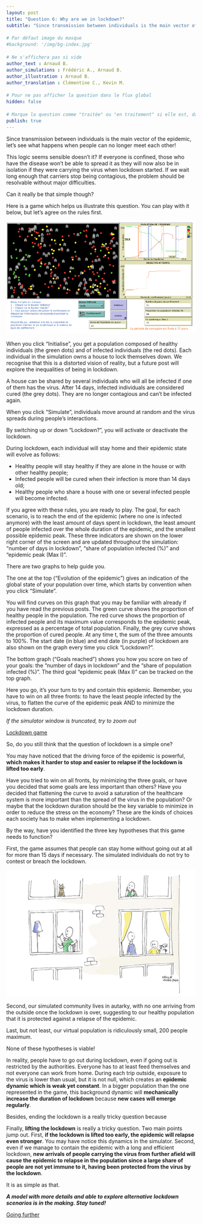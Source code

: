```yaml
---
layout: post
title: "Question 6: Why are we in lockdown?"
subtitle: "Since transmission between individuals is the main vector of the epidemic, let’s see what happens when people can no longer meet each other!"

# Par défaut image du masque
#background: '/img/bg-index.jpg'

# Ne s'affichera pas si vide
author_text : Arnaud B.
author_simulations : Frédéric A., Arnaud B.
author_illustration : Arnaud B.
author_translation : Clémentine C., Kevin M.

# Pour ne pas afficher la question dans le flux global
hidden: false

# Marque la question comme "traitée" ou "en traitement" si elle est, dans cette ordre, publiée ou non
publish: true
---
```

Since transmission between individuals is the main vector of the epidemic, let’s see what happens when people can no longer meet each other!

This logic seems sensible doesn’t it? If everyone is confined, those who have  the disease won’t be able to spread it as they will now also be in isolation if they were carrying the virus when lockdown started. If we wait long enough that carriers stop being contagious, the problem should be resolvable without major difficulties.

Can it really be that simple though?

Here is a game which helps us illustrate  this question. You can play with it below, but let’s agree on the rules first.

<img src="/img/posts/Q6_1.png" class="full-size">

When you click “Initialise”, you get a population composed of healthy individuals (the green dots) and of infected individuals (the red dots). Each individual in the simulation owns a house to lock themselves down. We recognise that this is a distorted vision of reality, but a future post will explore the inequalities of being in lockdown.

A house can be shared by several individuals who will all be infected if one of them has the virus. After 14 days, infected individuals are considered cured (the grey dots). They are no longer contagious and can’t be infected again.

When you click “Simulate”, individuals move around at random and the virus spreads during people’s interactions.

By switching up or down “Lockdown?”, you will activate or deactivate the lockdown.

During lockdown, each individual will stay home and their epidemic state will evolve as follows:
- Healthy people will stay healthy if they are alone in the house or with other healthy people;
- Infected people will be cured when their infection is more than 14 days old;
- Healthy people who share a house with one or several infected people will become infected.

If you agree with these rules, you are ready to play. The goal, for each scenario, is to reach the end of the epidemic (where no one is infected anymore) with the least amount of days spent in lockdown, the least amount of people infected over the whole duration of the epidemic, and the smallest possible epidemic peak. These three indicators are shown on the lower right corner of the screen and are updated throughout the simulation: “number of days in lockdown”, “share of population infected (%)” and “epidemic peak (Max I)”.

There are two graphs to help guide you.

The one at the top (“Evolution of the epidemic”) gives an indication of the global state of your population over time, which starts by convention when you click “Simulate”. 

You will find curves on this graph that you may be familiar with already if you have read the previous posts. The green curve shows the proportion of healthy people in the population. The red curve shows the proportion of infected people and its maximum value corresponds to the epidemic peak, expressed as a percentage of total population. Finally, the grey curve shows the proportion of cured people. At any time t, the sum of the three amounts to 100%. The start date (in blue) and end date (in purple) of lockdown are also shown on the graph every time you click “Lockdown?”.

The bottom graph (“Goals reached”) shows you how you score on two of your goals: the “number of days in lockdown” and the “share of population infected (%)”. The third goal “epidemic peak (Max I)” can be tracked on the top graph.

Here you go, it’s your turn to try and contain this epidemic. Remember, you have to win on all three fronts: to have the least people infected by the virus, to flatten the curve of the epidemic peak AND to minimize the lockdown duration.

*If the simulator window is truncated, try to zoom out*

<a href="#" class="btn btn-primary" 
onclick="loadIframeSimulator(6, this); return false;">Lockdown game</a>
<div class="iframeContainer"></div>

So, do you still think that the question of lockdown is a simple one?

You may have noticed that the driving force of the epidemic is powerful, **which makes it harder to stop and easier to relapse if the lockdown is lifted too early**.

Have you tried to win on all fronts, by minimizing the three goals, or have you decided that some goals are less important than others? Have you decided that flattening the curve to avoid a saturation of the healthcare system is more important than the spread of the virus in the population? Or maybe that the lockdown duration should be the key variable to minimize in order to reduce the stress on the economy? These are the kinds of choices each society has  to make when implementing a lockdown.

By the way, have you identified the three key hypotheses that this game needs to function?

First, the game assumes that people can stay home without going out at all for more than 15 days if necessary. The simulated individuals do not try to contest or breach the lockdown.

<img src="/img/posts/Q6_2.jpg" class="full-size">

Second, our simulated community lives in autarky, with no one arriving from the outside once the lockdown is over, suggesting to our healthy population that it is protected against a relapse of the epidemic.

Last, but not least, our virtual population is ridiculously small, 200 people maximum.

None of these hypotheses is viable!

In reality, people have to go out during lockdown, even  if going out is restricted by the authorities. Everyone has to at least feed themselves and not everyone can work from home. During each trip outside, exposure to the virus is lower than usual, but it is not null, which creates an **epidemic dynamic which is weak yet constant**. In a bigger population than the one represented in the game, this background dynamic will **mechanically increase the duration of lockdown** because **new cases will emerge regularly**.

Besides, ending the lockdown is a really tricky question because

Finally, **lifting the lockdown** is really a tricky question. Two main points jump out. First, **if the lockdown is lifted too early, the epidemic will relapse even stronger**. You may have notice this dynamics in the simulator. Second, even if we manage to contain the epidemic with a long and efficient lockdown, **new arrivals of people carrying the virus from further afield will cause the epidemic to relapse in the population since a large share of people are not yet immune to it, having been protected from the virus by the lockdown**.

It is as simple as that.

***A model with more details and able to explore alternative lockdown scenarios is in the making. Stay tuned!***

<a href="{% post_url 2020-03-26-q1-1 %}" class="btn btn-primary">Going further</a>
